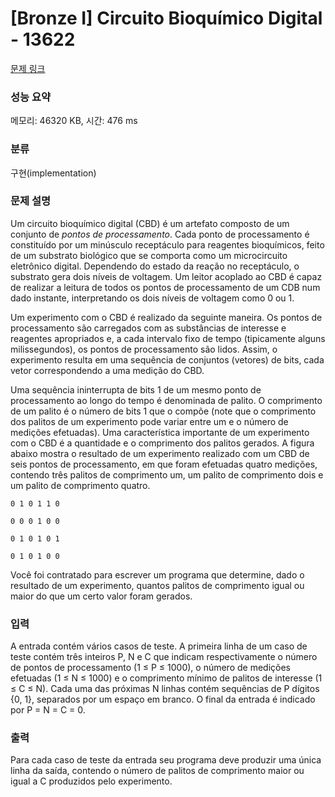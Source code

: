 # [Bronze I] Circuito Bioquímico Digital - 13622 

[문제 링크](https://www.acmicpc.net/problem/13622) 

### 성능 요약

메모리: 46320 KB, 시간: 476 ms

### 분류

구현(implementation)

### 문제 설명

<p>Um circuito bioquímico digital (CBD) é um artefato composto de um conjunto de <em>pontos de processamento</em>. Cada ponto de processamento é constituído por um minúsculo receptáculo para reagentes bioquímicos, feito de um substrato biológico que se comporta como um microcircuito eletrônico digital. Dependendo do estado da reação no receptáculo, o substrato gera dois níveis de voltagem. Um leitor acoplado ao CBD é capaz de realizar a leitura de todos os pontos de processamento de um CDB num dado instante, interpretando os dois níveis de voltagem como 0 ou 1.</p>

<p>Um experimento com o CBD é realizado da seguinte maneira. Os pontos de processamento são carregados com as substâncias de interesse e reagentes apropriados e, a cada intervalo fixo de tempo (tipicamente alguns milissegundos), os pontos de processamento são lidos. Assim, o experimento resulta em uma sequência de conjuntos (vetores) de bits, cada vetor correspondendo a uma medição do CBD.</p>

<p>Uma sequência ininterrupta de bits 1 de um mesmo ponto de processamento ao longo do tempo é denominada de palito. O comprimento de um palito é o número de bits 1 que o compõe (note que o comprimento dos palitos de um experimento pode variar entre um e o número de medições efetuadas). Uma característica importante de um experimento com o CBD é a quantidade e o comprimento dos palitos gerados. A figura abaixo mostra o resultado de um experimento realizado com um CBD de seis pontos de processamento, em que foram efetuadas quatro medições, contendo três palitos de comprimento um, um palito de comprimento dois e um palito de comprimento quatro.</p>

<p><code>0 1 0 1 1 0 </code></p>

<p><code>0 0 0 1 0 0 </code></p>

<p><code>0 1 0 1 0 1 </code></p>

<p><code>0 1 0 1 0 0</code></p>

<p>Você foi contratado para escrever um programa que determine, dado o resultado de um experimento, quantos palitos de comprimento igual ou maior do que um certo valor foram gerados.</p>

### 입력 

 <p>A entrada contém vários casos de teste. A primeira linha de um caso de teste contém três inteiros P, N e C que indicam respectivamente o número de pontos de processamento (1 ≤ P ≤ 1000), o número de medições efetuadas (1 ≤ N ≤ 1000) e o comprimento mínimo de palitos de interesse (1 ≤ C ≤ N). Cada uma das próximas N linhas contém sequências de P dígitos {0, 1}, separados por um espaço em branco. O final da entrada é indicado por P = N = C = 0.</p>

### 출력 

 <p>Para cada caso de teste da entrada seu programa deve produzir uma única linha da saída, contendo o número de palitos de comprimento maior ou igual a C produzidos pelo experimento.</p>

